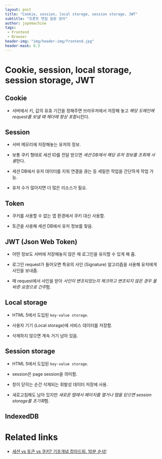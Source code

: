 ```yaml
---
layout: post
title: "Cookie, session, local storage, session storage, JWT"
subtitle: "프론트 면접 질문 정리"
author: jopemachine
tags: 
 - Frontend
 - Browser
header-img: "img/header-img/frontend.jpg"
header-mask: 0.3
---
```


# Cookie, session, local storage, session storage, JWT

## Cookie

- 서버에서 키, 값의 유효 기간을 정해주면 브라우저에서 저장해 놓고 *해당 도메인에 request를 보낼 때 헤더에 항상 포함*시킨다.

## Session

- 서버 메모리에 저장해놓는 유저의 정보.

- 보통 쿠키 형태로 세션 ID를 전달 받으면 *세션 DB에서 해당 유저 정보를 조회해 사용*한다.

- 세션 DB에서 유저 데이터를 지워 연결을 끊는 등 세밀한 작업을 간단하게 작업 가능.

- 유저 수가 많아지면 더 많은 리소스가 필요.

## Token

- 쿠키를 사용할 수 없는 앱 환경에서 쿠키 대신 사용함.

- 토큰을 사용해 세션 DB에서 유저 정보를 찾음.

## JWT (Json Web Token)

- 어떤 정보도 서버에 저장해놓지 않은 채 로그인을 유지할 수 있게 해 줌.

- 로그인 request가 들어오면 특유의 사인 (Signature) 알고리즘을 사용해 유저에게 사인을 보내줌.

- 매 request에서 사인을 받아 *사인이 변조되었는지 체크하고 변조되지 않은 경우 올바른 요청으로 간주*함.

## Local storage

- HTML 5에서 도입된 `key-value storage`.

- 사용자 기기 (Local storage)에 서비스 데이터를 저장함.

- 삭제하지 않으면 계속 거기 남아 있음.

## Session storage

- HTML 5에서 도입된 `key-value storage`.

- session은 page session을 의미함.

- 창이 닫히는 순간 삭제되는 휘발성 데이터 저장에 사용.

- 새로고침해도 남아 있지만 *새로운 탭에서 페이지를 열거나 탭을 닫으면 session storage를 초기화*함.

## IndexedDB

# Related links

- [세션 vs 토큰 vs 쿠키? 기초개념 잡아드림. 10분 순삭!](https://www.youtube.com/watch?v=tosLBcAX1vk)